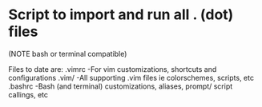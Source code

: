 # Script to import and run all . (dot) files
(NOTE bash or terminal compatible)

Files to date are:
  .vimrc -For vim customizations, shortcuts and configurations
  .vim/  -All supporting .vim files ie colorschemes, scripts, etc
  .bashrc -Bash (and terminal) customizations, aliases, prompt/ script callings, etc
  
